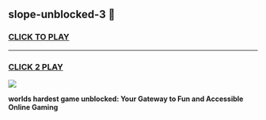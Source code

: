 
## slope-unblocked-3 👋
<h3>
<a href="https://premium.freeplayer.one?title=slope-unblocked-3&ref=14F">CLICK TO PLAY</a></h3>
<hr>

<h3>
<a href="https://premium.freeplayer.one?title=slope-unblocked-3&ref=14F">CLICK 2 PLAY</a>
  
</h3>

<a href="https://premium.freeplayer.one?title=slope-unblocked-3&ref=12F/"><img src="https://clearcache.store/games.png"></a>


**worlds hardest game unblocked: Your Gateway to Fun and Accessible Online Gaming**
